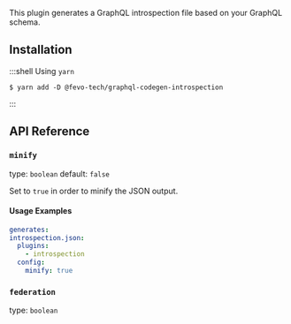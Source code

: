 This plugin generates a GraphQL introspection file based on your GraphQL schema.

## Installation

:::shell Using `yarn`

    $ yarn add -D @fevo-tech/graphql-codegen-introspection

:::

## API Reference

### `minify`

type: `boolean`
default: `false`

Set to `true` in order to minify the JSON output.

#### Usage Examples

```yml
generates:
introspection.json:
  plugins:
    - introspection
  config:
    minify: true
```

### `federation`

type: `boolean`

